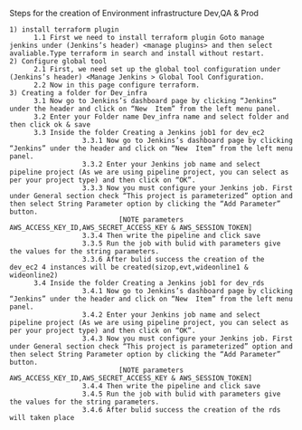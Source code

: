 Steps for the creation of Environment infrastructure Dev,QA & Prod
    
    1) install terraform plugin
          1.1 First we need to install terraform plugin Goto manage jenkins under (Jenkins’s header) <manage plugins> and then select avaliable.Type terraform in search and install without restart.
    2) Configure global tool
          2.1 First, we need set up the global tool configuration under (Jenkins’s header) <Manage Jenkins > Global Tool Configuration.
          2.2 Now in this page configure terraform.
    3) Creating a folder for Dev_infra 
          3.1 Now go to Jenkins’s dashboard page by clicking “Jenkins” under the header and click on “New  Item” from the left menu panel.
          3.2 Enter your Folder name Dev_infra name and select folder and then click ok & save 
          3.3 Inside the folder Creating a Jenkins job1 for dev_ec2 
                      3.3.1 Now go to Jenkins’s dashboard page by clicking “Jenkins” under the header and click on “New  Item” from the left menu panel.
                      3.3.2 Enter your Jenkins job name and select pipeline project (As we are using pipeline project, you can select as per your project type) and then click on “OK”.
                      3.3.3 Now you must configure your Jenkins job. First under General section check “This project is parameterized” option and then select String Parameter option by clicking the “Add Parameter” button.
                               [NOTE parameters AWS_ACCESS_KEY_ID,AWS_SECRET_ACCESS_KEY & AWS_SESSION_TOKEN]
                      3.3.4 Then write the pipeline and click save
                      3.3.5 Run the job with bulid with parameters give the values for the string parameters.
                      3.3.6 After bulid success the creation of the dev_ec2 4 instances will be created(sizop,evt,wideonline1 & wideonline2)
          3.4 Inside the folder Creating a Jenkins job1 for dev_rds 
                      3.4.1 Now go to Jenkins’s dashboard page by clicking “Jenkins” under the header and click on “New  Item” from the left menu panel.
                      3.4.2 Enter your Jenkins job name and select pipeline project (As we are using pipeline project, you can select as per your project type) and then click on “OK”.
                      3.4.3 Now you must configure your Jenkins job. First under General section check “This project is parameterized” option and then select String Parameter option by clicking the “Add Parameter” button.
                               [NOTE parameters AWS_ACCESS_KEY_ID,AWS_SECRET_ACCESS_KEY & AWS_SESSION_TOKEN]
                      3.4.4 Then write the pipeline and click save
                      3.4.5 Run the job with bulid with parameters give the values for the string parameters.
                      3.4.6 After bulid success the creation of the rds will taken place 
  

  





     
